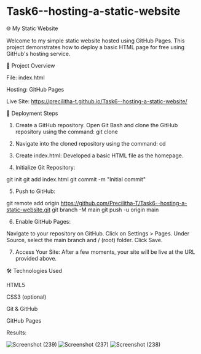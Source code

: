 # Task6--hosting-a-static-website
🌐 My Static Website

Welcome to my simple static website hosted using GitHub Pages. This project demonstrates how to deploy a basic HTML page for free using GitHub's hosting service.

📄 Project Overview

File: index.html

Hosting: GitHub Pages

Live Site:  https://precilitha-t.github.io/Task6--hosting-a-static-website/

🚀 Deployment Steps

1. Create a GitHub repository.
Open Git Bash and clone the GitHub repository using the command:
git clone <repository-url>

2. Navigate into the cloned repository using the command:
cd <repository-name>

3. Create index.html:
Developed a basic HTML file as the homepage.

4. Initialize Git Repository:

git init
git add index.html
git commit -m "Initial commit"

5. Push to GitHub:

git remote add origin https://github.com/Precilitha-T/Task6--hosting-a-static-website.git
git branch -M main
git push -u origin main

6. Enable GitHub Pages:

Navigate to your repository on GitHub.
Click on Settings > Pages.
Under Source, select the main branch and / (root) folder.
Click Save.

7. Access Your Site:
After a few moments, your site will be live at the URL provided above.

🛠 Technologies Used

HTML5

CSS3 (optional)

Git & GitHub

GitHub Pages

Results:

![Screenshot (239)](https://github.com/user-attachments/assets/68e49c2f-df78-4cc4-aba9-d00c727b2582)
![Screenshot (237)](https://github.com/user-attachments/assets/33c4fc55-f778-40d2-964a-c9ea4a2b2010)
![Screenshot (238)](https://github.com/user-attachments/assets/9dd0faf4-4891-4c67-b9ad-dba2984e592f)


